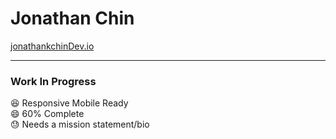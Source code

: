 # Jonathan Chin

[jonathankchinDev.io](https://chinjon.github.io/jonathankchinDev/)  

***  

### Work In Progress  

:laughing: Responsive Mobile Ready  
:smile: 60% Complete  
:sweat: Needs a mission statement/bio  